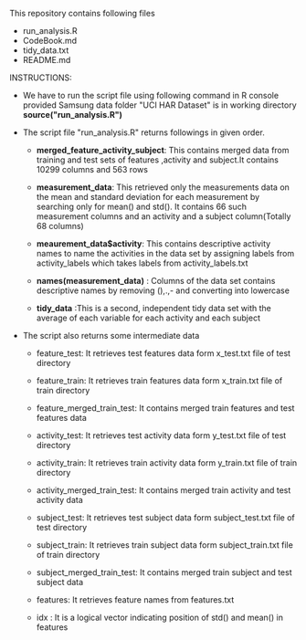 This repository contains following files
  * run_analysis.R
  * CodeBook.md
  * tidy_data.txt
  * README.md

INSTRUCTIONS:

* We have to run the script file using following command in R console provided Samsung data  folder "UCI HAR Dataset" is in working directory
   **source("run_analysis.R")**
* The script file "run_analysis.R" returns followings in given order.

    * **merged_feature_activity_subject**: This contains merged data from training and test sets of features ,activity and subject.It contains 10299 columns and 563 rows
    * **measurement_data**: This retrieved only the measurements data on the mean and standard deviation for each measurement by searching only for mean() and std(). It contains 66 such measurement columns and an activity and a subject column(Totally 68 columns)
      
    * **meaurement_data$activity**: This contains descriptive activity names to name the activities in the data set by assigning labels from activity_labels which takes labels from activity_labels.txt 
    * **names(measurement_data)** :   Columns of the data set contains descriptive names by removing (),.,- and converting into lowercase
    * **tidy_data** :This is a second, independent tidy data set with the average of each variable for each activity and each subject   
  
* The script also returns some intermediate data
  * feature_test: It retrieves test features data form x_test.txt file of test directory
  * feature_train: It retrieves train features data form x_train.txt file of train directory
  * feature_merged_train_test: It contains merged train features and test features data 
  
  * activity_test: It retrieves test activity data form y_test.txt file of test directory
  
  * activity_train: It retrieves train activity data form y_train.txt file of train directory
  * activity_merged_train_test: It contains merged train activity and test activity data
  * subject_test: It retrieves test subject data form subject_test.txt file of test directory
  * subject_train: It retrieves train subject data form subject_train.txt file of train directory
  * subject_merged_train_test: It contains merged train subject and test subject data
  * features: It retrieves feature names from features.txt
  * idx : It is a logical vector indicating position of std() and mean() in features
  

  
    
    
